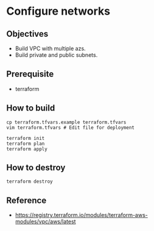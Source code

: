 # Configure networks

## Objectives
- Build VPC with multiple azs.
- Build private and public subnets.


## Prerequisite
- terraform

## How to build
```shell
cp terraform.tfvars.example terraform.tfvars
vim terraform.tfvars # Edit file for deployment

terraform init
terraform plan
terraform apply
```

## How to destroy
```shell
terraform destroy
```


## Reference
- https://registry.terraform.io/modules/terraform-aws-modules/vpc/aws/latest
